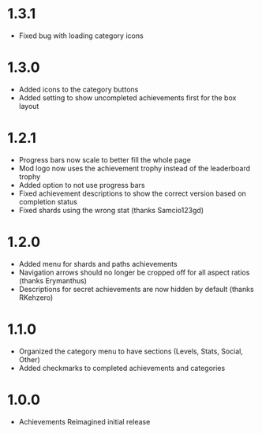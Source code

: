 # 1.3.1

- Fixed bug with loading category icons

# 1.3.0

- Added icons to the category buttons
- Added setting to show uncompleted achievements first for the box layout

# 1.2.1

- Progress bars now scale to better fill the whole page
- Mod logo now uses the achievement trophy instead of the leaderboard trophy
- Added option to not use progress bars
- Fixed achievement descriptions to show the correct version based on completion status
- Fixed shards using the wrong stat (thanks Samcio123gd)

# 1.2.0

- Added menu for shards and paths achievements
- Navigation arrows should no longer be cropped off for all aspect ratios (thanks Erymanthus)
- Descriptions for secret achievements are now hidden by default (thanks RKehzero)

# 1.1.0

- Organized the category menu to have sections (Levels, Stats, Social, Other)
- Added checkmarks to completed achievements and categories

# 1.0.0

- Achievements Reimagined initial release
